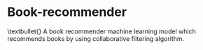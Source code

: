 # Book-recommender
 \textbullet{} A book recommender machine learning model which recommends books by using collaborative filtering algorithm.
